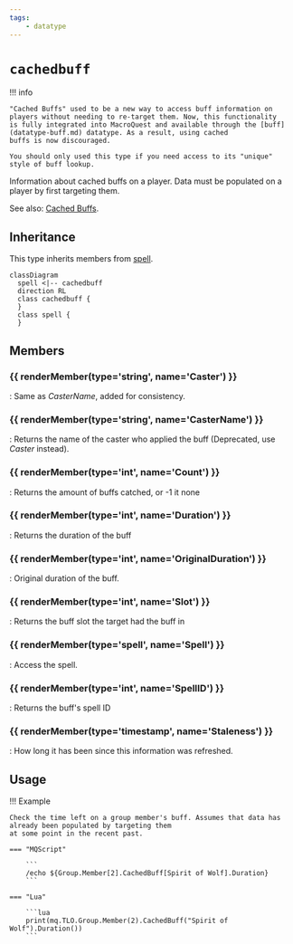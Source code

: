 ```yaml
---
tags:
    - datatype
---
```

# `cachedbuff`

!!! info

    "Cached Buffs" used to be a new way to access buff information on players without needing to re-target them. Now, this functionality
    is fully integrated into MacroQuest and available through the [buff](datatype-buff.md) datatype. As a result, using cached
    buffs is now discouraged.

    You should only used this type if you need access to its "unique" style of buff lookup.

Information about cached buffs on a player. Data must be populated on a player by first targeting them.

See also: [Cached Buffs](../../main/features/cached-buffs.md).

## Inheritance

This type inherits members from [spell][spell].

```mermaid
classDiagram
  spell <|-- cachedbuff
  direction RL
  class cachedbuff {
  }
  class spell {
  }
```

## Members

### {{ renderMember(type='string', name='Caster') }}

:   Same as _CasterName_, added for consistency.

### {{ renderMember(type='string', name='CasterName') }}

:   Returns the name of the caster who applied the buff (Deprecated, use _Caster_ instead).

### {{ renderMember(type='int', name='Count') }}

:   Returns the amount of buffs catched, or -1 it none

### {{ renderMember(type='int', name='Duration') }}

:   Returns the duration of the buff

### {{ renderMember(type='int', name='OriginalDuration') }}

:   Original duration of the buff.

### {{ renderMember(type='int', name='Slot') }}

:   Returns the buff slot the target had the buff in

### {{ renderMember(type='spell', name='Spell') }}

:   Access the spell.

### {{ renderMember(type='int', name='SpellID') }}

:   Returns the buff's spell ID

### {{ renderMember(type='timestamp', name='Staleness') }}

:   How long it has been since this information was refreshed.


## Usage

!!! Example

    Check the time left on a group member's buff. Assumes that data has already been populated by targeting them
    at some point in the recent past.

    === "MQScript"

        ```
        /echo ${Group.Member[2].CachedBuff[Spirit of Wolf].Duration}
        ```

    === "Lua"

        ```lua
        print(mq.TLO.Group.Member(2).CachedBuff("Spirit of Wolf").Duration())
        ```

[int]: datatype-int.md
[string]: datatype-string.md
[spell]: datatype-spell.md
[timestamp]: datatype-timestamp.md
